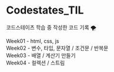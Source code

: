 # Codestates_TIL
코드스테이츠 학습 중 작성한 코드 기록 🌪

Week01 - html, css, js  
Week02 - 변수, 타입, 문자열 / 조건문 / 반복문   
Week03 - 배열 / 계산기 만들기   
Week04 - 컬렉션 / 스트림  
